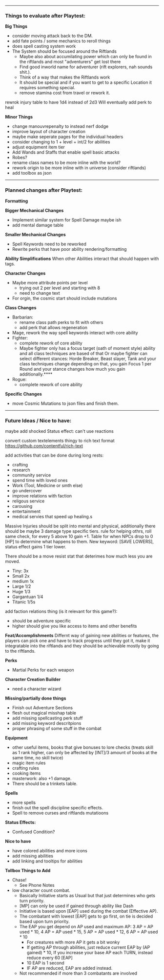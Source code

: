 ____________________________________________________________
### Things to evaluate after Playtest:

**Big Things**
- consider moving attack back to the DM.
- add fate points / some mechanics to reroll things
- does spell casting system work
- The System should be focused around the Riftlands
  - Maybe also about accumilating power which can only be found in the riftlands and most "adventurers" get lost there
  - Find good inworld name for adventurer (rift explorers, nah sounds shit.).
  - Think of a way that makes the Riftlands work
  - It should be special and if you want to get to a specific Location it requires something special.
  - remove stamina cost from travel or rework it.

rewrok injury table to have 1d4 instead of 2d3
Will eventually add perk to heal

**Minor Things**
- change manouvrepenalty to instead nerf dodge
- improve layout of character creation 
- maybe make seperate pages for the individual headers
- consider changing to 1 + level + int/2 for abilities
- adjust equipment item tier
- Add Wands and Staffs that enable spell basic attacks
- Robes?
- rename class names to be more inline with the world?
- rework origin to be more inline with in universe (consider riftlands)
- add toolbox as json
____________________________________________________________
### Planned changes after Playtest:

**Formatting**

**Bigger Mechanical Changes**
- Implement similar system for Spell Damage maybe ish
- add mental damage table

**Smaller Mechanical Changes**
- Spell Keywords need to be reworked
- Rewrite perks that have poor ability rendering/formatting

**Ability Simplifications**
When other Abilities interact that should happen with tags.

**Character Changes**
- Maybe more attribute points per level
  - trying out 2 per level and starting with 8
  - need to change text
- For orgin, the cosmic start should include mutations

**Class Changes**
- Barbarian:
  - rename class path perks to fit with others
  - add perk that allows regeneration
- Mage, rework the way spell keywords interact with core ability
- Fighter:
  - complete rework of core ability
  - Maybe fighter only has a focus target (oath of moment style) ability and all class techniques are based of that Or maybe fighter can select different stances: Horde Breaker, Beast slayer, Tank and your class techniques change depending on that, you gain Focus 1 per Round and your stance changes how much you gain additionally.****
- Rogue:
  - complete rework of core ability

**Specific Changes**
- move Cosmic Mutations to json files and finish them.
___________________________________________________________
### Future Ideas / Nice to have:

maybe add shocked Status effect: can't use reactions

convert custom textelements thingy to rich text format https://github.com/contentful/rich-text

add activities that can be done during long rests:
- crafting
- research
- community service
- spend time with loved ones
- Work (Tool, Medicine or smth else)
- go undercover
- improve relations with faction
- religous service
- carousing
- entertainment
- medical servies that speed up healing.s

Massive Injuries should be split into mental and physical, additionally there should be maybe 3 damage type specific tiers.
rule for helping othrs, roll same check, for every 5 above 10 gain +1.
Table for when NPCs drop to 0 [HP] to determine what happens to them.
New keyword: [SAVE LOWERS], status effect gains 1 tier lower.

There should be a move resist stat that deterimes how much less you are moved.
- Tiny: 3x
- Small 2x
- medium 1x
- Large 1/2
- Huge 1/3
- Gargantuan 1/4
- Titanic 1/5s

add faction relations thing (is it relevant for this game?): 
- should be adventure specific
- higher should give you like access to items and other benefits

**Feat/Accomplishments**
Differnt way of gaining new abilities or features, the players can pick one and have to track progress until they got it, make it integratable into the riftlands and they should be achievable mostly by going to the riftlands.


**Perks**
- Martial Perks for each weapon

**Character Creation Builder**
- need a character wizard

**Missing/partially done things**
- Finish out Adventure Sections
- flesh out magical misshap table
- add missing spellcasting perk stuff
- add missing keyword descritpions
- proper phrasing of some stuff in the combat

**Equipment**
- other useful items, books that give bonuses to lore checks (treats skill as 1 rank higher, can only be affected by [INT]/3 amount of books at the same time, no skill twice)
- magic item rules
- crafting rules
- cooking items
- masterwork: also +1 damage.
- There should be a trinkets table.

**Spells**
- more spells
- finish out the spell discipline specific effects.
- Spell to remove curses and riftlands mutatioons

**Status Effects:**
- Confused Condition?

**Nice to have**
- have colored abilities and more icons
- add missing abilities
- add linking and tooltips for abilities

**Tollbox Things to Add**
- Chase!
  - See Phone Notes
- low character count combat.
  - Basically Initiative starts as Usual but that just determines who gets turn priority.
  - [MP] can only be used if gained through ability like Dash
  - Initiative is based upon [EAP] used during the combat (Effective AP).
  - The combatant with lowest [EAP] gets to go first, on tie is decided based upon turn priority.
  - The EAP you get depend on AP used and maximum AP: 3 AP = AP used * 10, 4 AP = AP used * 15, 5 AP = AP used * 12, 6 AP = AP used * 10
    - For creatures with more AP it gets a bit wonky
    - If getting AP through abilities, just reduce current EAP by (AP gained) * 10, If you increase your base AP each TURN, instead reduce every 60 [EAP]
    - 10 EAP is 1 second
    - IF AP are reduced, EAP are added instead.
  - Not recommended if more than 3 combatants are involved
